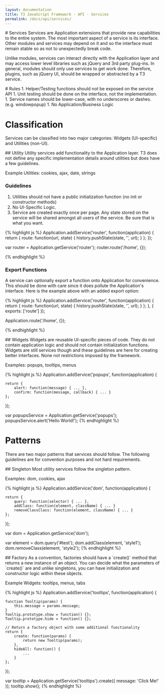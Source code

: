 ```yaml
---
layout: documentation
title: T3 JavaScript Framework - API - Services
permalink: /docs/api/services/
---
```


<div class="anchor" id="Overview"></div>
# Services
Services are Application extensions that provide new capabilities to the entire system.
The most important aspect of a service is its interface. Other modules and services
may depend on it and so the interface must remain stable so as not to unexpectedly break code.

Unlike modules, services can interact directly with the Application layer and may access
lower level libraries such as jQuery and 3rd party plug-ins. In general, modules
should only use services to get work done. Therefore, plugins, such as jQuery UI, should be wrapped
or abstracted by a T3 service.

<div class="anchor" id="Rules"></div>
# Rules
1. Helper/Testing functions should not be exposed on the service API
1. Unit testing should be done on the interface, not the implementation.
1. Service names should be lower-case, with no underscores or dashes. (e.g. windowpopup)
1. No Application/Business Logic

# Classification
Services can be classified into two major categories: Widgets (UI-specific) and Utilities (non-UI).

<div class="anchor" id="Utility"></div>
## Utility
Utility services add functionality to the Application layer. T3 does not define
any specific implementation details around utilities but does have a few guidelines.

Example Utilities: cookies, ajax, date, strings

### Guidelines
1. Utilities should not have a public initialization function (no init or constructor methods)
1. No UI-Specific Logic.
1. Service are created exactly once per page. Any state stored on the service will be shared amongst
all users of the service. Be sure that is what you want.


{% highlight js %}
Application.addService('router', function(application) {
	return {
		route: function(url, state) {
			history.pushState(state, '', url);
		}
	};
});

var router = Application.getService('router');
router.route('/home', {});

{% endhighlight %}

### Export Functions
A service can optionally export a function onto Application for convenience. This should be
done with care since it does pollute the Application's interface. Here is the example above
with an added export option:

{% highlight js %}
Application.addService('router', function(application) {
	return {
		route: function(url, state) {
			history.pushState(state, '', url);
		}
	};
}, {
	exports: ['route']
});

Application.route('/home', {});

{% endhighlight %}

<div class="anchor" id="Widget"></div>
## Widgets
Widgets are reusable UI-specific pieces of code. They do not contain application logic
and should not contain initialization functions. Widgets are still services though and
these guidelines are here for creating better interfaces. None not restrictions imposed by the framework.

Examples: popups, tooltips, menus

{% highlight js %}
Application.addService('popups', function(application) {

	return {
		alert: function(message) { ... },
		confirm: function(message, callback) { ... }
	};

});

var popupsService = Application.getService('popups');
popupsService.alert('Hello World!');
{% endhighlight %}

# Patterns
There are two major patterns that services should follow. The following guidelines are for convention
purposes and not hard requirements.

<div class="anchor" id="Singleton"></div>
## Singleton
Most utility services follow the singleton pattern.

Examples: dom, cookies, ajax

{% highlight js %}
Application.addService('dom', function(application) {

	return {
		query: function(selector) { ... },
		addClass: function(element, className) { ... }
		removeClassClass: function(element, className) { ... }
	};

});

var dom = Application.getService('dom');

var element = dom.query('#test');
dom.addClass(element, 'style1');
dom.removeClass(element, 'style2');
{% endhighlight %}

<div class="anchor" id="Factory"></div>
## Factory
As a convention, factories should have a `create()` method that returns a new instance of an object.
You can decide what the parameters of `create()` are and unlike singletons, you can have initialization
and constructor logic within these objects.

Example Widgets: tooltips, menus, tabs

{% highlight js %}
Application.addService('tooltips', function(application) {

	function Tooltip(params) {
		this.message = params.message;
	}
	Tooltip.prototype.show = function() {};
	Tooltip.prototype.hide = function() {};

	// Return a factory object with some additional functionality
	return {
		create: function(params) {
			return new Tooltip(params);
		},
		hideAll: function() {
			...
		}
	};

});

var tooltip = Application.getService('tooltips').create({
	message: 'Click Me!'
});
tooltip.show();
{% endhighlight %}

